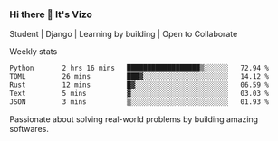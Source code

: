 ### Hi there 👋 It's Vizo

Student | Django | Learning by building | Open to Collaborate

Weekly stats
<!--START_SECTION:waka-->

```txt
Python       2 hrs 16 mins   ██████████████████▒░░░░░░   72.94 %
TOML         26 mins         ███▓░░░░░░░░░░░░░░░░░░░░░   14.12 %
Rust         12 mins         █▓░░░░░░░░░░░░░░░░░░░░░░░   06.59 %
Text         5 mins          ▓░░░░░░░░░░░░░░░░░░░░░░░░   03.03 %
JSON         3 mins          ▒░░░░░░░░░░░░░░░░░░░░░░░░   01.93 %
```

<!--END_SECTION:waka-->


Passionate about solving real-world problems by building amazing softwares.
